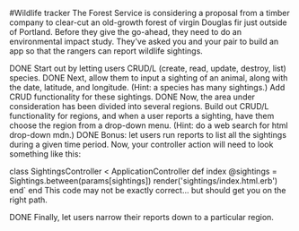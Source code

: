 #Wildlife tracker
The Forest Service is considering a proposal from a timber company to clear-cut an old-growth forest of virgin Douglas fir just outside of Portland. Before they give the go-ahead, they need to do an environmental impact study. They've asked you and your pair to build an app so that the rangers can report wildlife sightings.

DONE Start out by letting users CRUD/L (create, read, update, destroy, list) species.
DONE Next, allow them to input a sighting of an animal, along with the date, latitude, and longitude. (Hint: a species has many sightings.) Add CRUD functionality for these sightings.
DONE Now, the area under consideration has been divided into several regions. Build out CRUD/L functionality for regions, and when a user reports a sighting, have them choose the region from a drop-down menu. (Hint: do a web search for html drop-down mdn.)
DONE Bonus: let users run reports to list all the sightings during a given time period.
Now, your controller action will need to look something like this:

class SightingsController < ApplicationController
  def index
    @sightings = Sightings.between(params[sightings])
    render('sightings/index.html.erb')
  end`
end
This code may not be exactly correct... but should get you on the right path.

DONE Finally, let users narrow their reports down to a particular region.
